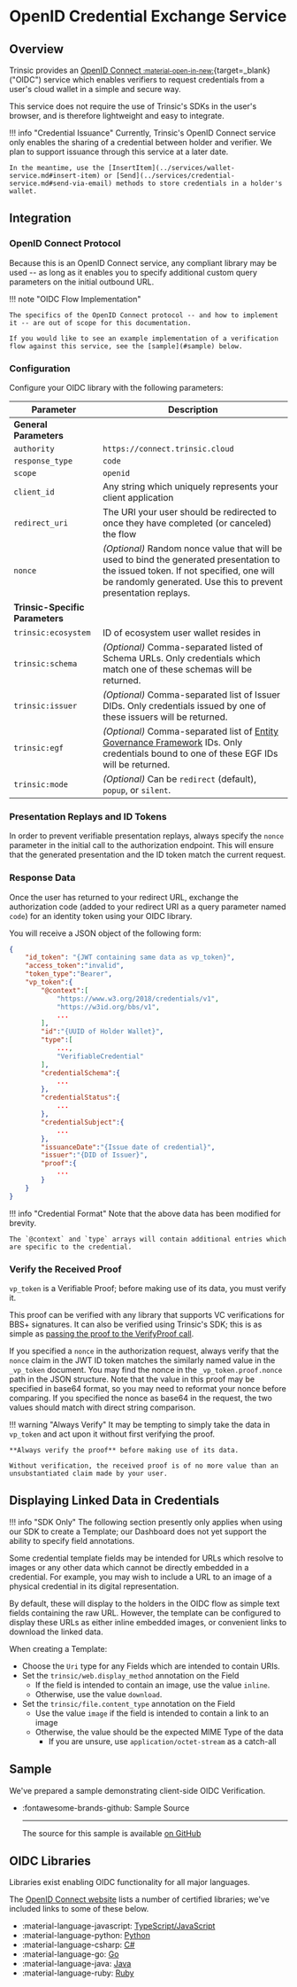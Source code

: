 # OpenID Credential Exchange Service

## Overview
Trinsic provides an [OpenID Connect <small>:material-open-in-new:</small>](https://openid.net/connect/){target=_blank} ("OIDC") service which enables verifiers to request credentials from a user's cloud wallet in a simple and secure way.

This service does not require the use of Trinsic's SDKs in the user's browser, and is therefore lightweight and easy to integrate.

!!! info "Credential Issuance"
    Currently, Trinsic's OpenID Connect service only enables the sharing of a credential between holder and verifier. We plan to support issuance through this service at a later date.

    In the meantime, use the [InsertItem](../services/wallet-service.md#insert-item) or [Send](../services/credential-service.md#send-via-email) methods to store credentials in a holder's wallet.


## Integration

### OpenID Connect Protocol

Because this is an OpenID Connect service, any compliant library may be used -- as long as it enables you to specify additional custom query parameters on the initial outbound URL.

!!! note "OIDC Flow Implementation"

    The specifics of the OpenID Connect protocol -- and how to implement it -- are out of scope for this documentation.

    If you would like to see an example implementation of a verification flow against this service, see the [sample](#sample) below.

### Configuration

Configure your OIDC library with the following parameters:

| Parameter                       | Description                                                                                                                                                                |
| ------------------------------- | -------------------------------------------------------------------------------------------------------------------------------------------------------------------------- |
| **General Parameters**          |
| `authority`                     | `https://connect.trinsic.cloud`                                                                                                                                            |
| `response_type`                 | `code`                                                                                                                                                                     |
| `scope`                         | `openid`                                                                                                                                                                   |
| `client_id`                     | Any string which uniquely represents your client application                                                                                                               |
| `redirect_uri`                  | The URI your user should be redirected to once they have completed (or canceled) the flow                                                                                  |
| `nonce`                         | *(Optional)* Random nonce value that will be used to bind the generated presentation to the issued token. If not specified, one will be randomly generated. Use this to prevent presentation replays.      |
| **Trinsic-Specific Parameters** |
| `trinsic:ecosystem`             | ID of ecosystem user wallet resides in                                                                                                                                     |
| `trinsic:schema`                | *(Optional)* Comma-separated listed of Schema URLs. Only credentials which match one of these schemas will be returned.                                                    |
| `trinsic:issuer`                | *(Optional)* Comma-separated list of Issuer DIDs. Only credentials issued by one of these issuers will be returned.                                                        |
| `trinsic:egf`                   | *(Optional)* Comma-separated list of [Entity Governance Framework](/learn/concepts/trust-registries) IDs. Only credentials bound to one of these EGF IDs will be returned. |
| `trinsic:mode`                   | *(Optional)* Can be `redirect` (default), `popup`, or `silent`. |

### Presentation Replays and ID Tokens

In order to prevent verifiable presentation replays, always specify the `nonce` parameter in the initial call to the authorization endpoint. This will ensure that the generated presentation and the ID token match the current request.

### Response Data

Once the user has returned to your redirect URL, exchange the authorization code (added to your redirect URI as a query parameter named `code`) for an identity token using your OIDC library.

You will receive a JSON object of the following form:

```json title="Response JSON"
{
    "id_token": "{JWT containing same data as vp_token}",
    "access_token":"invalid",
    "token_type":"Bearer",
    "vp_token":{
        "@context":[
            "https://www.w3.org/2018/credentials/v1",
            "https://w3id.org/bbs/v1",
            ...
        ],
        "id":"{UUID of Holder Wallet}",
        "type":[
            ...,
            "VerifiableCredential"
        ],
        "credentialSchema":{
            ...
        },
        "credentialStatus":{
            ...
        },
        "credentialSubject":{
            ...
        },
        "issuanceDate":"{Issue date of credential}",
        "issuer":"{DID of Issuer}",
        "proof":{
            ...
        }
    }
}
```

!!! info "Credential Format"
    Note that the above data has been modified for brevity.

    The `@context` and `type` arrays will contain additional entries which are specific to the credential.


### Verify the Received Proof

`vp_token` is a Verifiable Proof; before making use of its data, you must verify it.

This proof can be verified with any library that supports VC verifications for BBS+ signatures. It can also be verified using Trinsic's SDK; this is as simple as [passing the proof to the VerifyProof call](../../services/credential-service/#verify-proof).

If you specified a `nonce` in the authorization request, always verify that the `nonce` claim in the JWT ID token matches the similarly named value in the `_vp_token` document. You may find the nonce in the `_vp_token.proof.nonce` path in the JSON structure. Note that the value in this proof may be specified in base64 format, so you may need to reformat your nonce before comparing. If you specified the nonce as base64 in the request, the two values should match with direct string comparison.


!!! warning "Always Verify"
    It may be tempting to simply take the data in `vp_token` and act upon it without first verifying the proof.

    **Always verify the proof** before making use of its data.

    Without verification, the received proof is of no more value than an unsubstantiated claim made by your user.

## Displaying Linked Data in Credentials

!!! info "SDK Only"
    The following section presently only applies when using our SDK to create a Template; our Dashboard does not yet support the ability to specify field annotations.

Some credential template fields may be intended for URLs which resolve to images or any other data which cannot be directly embedded in a credential. For example, you may wish to include a URL to an image of a physical credential in its digital representation.

By default, these will display to the holders in the OIDC flow as simple text fields containing the raw URL. However, the template can be configured to display these URLs as either inline embedded images, or convenient links to download the linked data.

When creating a Template:

- Choose the `Uri` type for any Fields which are intended to contain URIs.
- Set the `trinsic/web.display_method` annotation on the Field
    - If the field is intended to contain an image, use the value `inline`.
    - Otherwise, use the value `download`.
- Set the `trinsic/file.content_type` annotation on the Field
    - Use the value `image` if the field is intended to contain a link to an image
    - Otherwise, the value should be the expected MIME Type of the data
        - If you are unsure, use `application/octet-stream` as a catch-all

## Sample

We've prepared a sample demonstrating client-side OIDC Verification.

<div class="grid cards" markdown>
    
-   :fontawesome-brands-github: Sample Source

    ---

    The source for this sample is available [on GitHub](https://github.com/trinsic-id/sdk/tree/main/samples/oidc-client-verifier)

</div>


## OIDC Libraries

Libraries exist enabling OIDC functionality for all major languages.

The [OpenID Connect website](https://openid.net/developers/certified/) lists a number of certified libraries; we've included links to some of these below.

<div class="grid cards" markdown>

-   :material-language-javascript: [TypeScript/JavaScript](https://github.com/authts/oidc-client-ts)
-   :material-language-python: [Python](https://github.com/OpenIDC/pyoidc)
-   :material-language-csharp: [C#](https://github.com/IdentityModel/IdentityModel.OidcClient)
-   :material-language-go: [Go](https://github.com/zitadel/oidc)
-   :material-language-java: [Java](https://docs.spring.io/spring-security/site/docs/5.2.12.RELEASE/reference/html/oauth2.html)
-   :material-language-ruby: [Ruby](https://github.com/nov/openid_connect)

</div>

